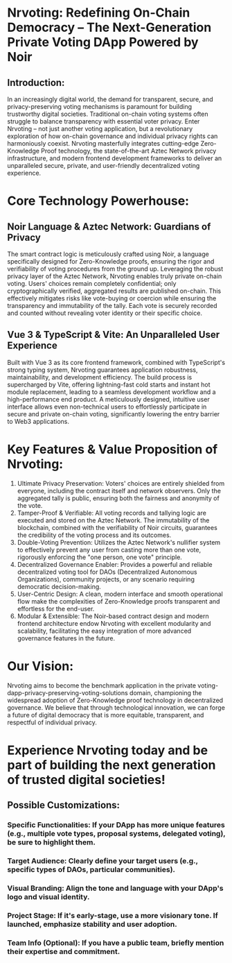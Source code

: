 
# Nrvoting: Redefining On-Chain Democracy – The Next-Generation Private Voting DApp Powered by Noir
## Introduction:
In an increasingly digital world, the demand for transparent, secure, and privacy-preserving voting mechanisms is paramount for building trustworthy digital societies. Traditional on-chain voting systems often struggle to balance transparency with essential voter privacy. Enter Nrvoting – not just another voting application, but a revolutionary exploration of how on-chain governance and individual privacy rights can harmoniously coexist.
Nrvoting masterfully integrates cutting-edge Zero-Knowledge Proof technology, the state-of-the-art Aztec Network privacy infrastructure, and modern frontend development frameworks to deliver an unparalleled secure, private, and user-friendly decentralized voting experience.

# Core Technology Powerhouse:
## Noir Language & Aztec Network: Guardians of Privacy
The smart contract logic is meticulously crafted using Noir, a language specifically designed for Zero-Knowledge proofs, ensuring the rigor and verifiability of voting procedures from the ground up.
Leveraging the robust privacy layer of the Aztec Network, Nrvoting enables truly private on-chain voting. Users' choices remain completely confidential; only cryptographically verified, aggregated results are published on-chain. This effectively mitigates risks like vote-buying or coercion while ensuring the transparency and immutability of the tally. Each vote is securely recorded and counted without revealing voter identity or their specific choice.
## Vue 3 & TypeScript & Vite: An Unparalleled User Experience
Built with Vue 3 as its core frontend framework, combined with TypeScript's strong typing system, Nrvoting guarantees application robustness, maintainability, and development efficiency.
The build process is supercharged by Vite, offering lightning-fast cold starts and instant hot module replacement, leading to a seamless development workflow and a high-performance end product.
A meticulously designed, intuitive user interface allows even non-technical users to effortlessly participate in secure and private on-chain voting, significantly lowering the entry barrier to Web3 applications.
# Key Features & Value Proposition of Nrvoting:
1. Ultimate Privacy Preservation: Voters' choices are entirely shielded from everyone, including the contract itself and network observers. Only the aggregated tally is public, ensuring both the fairness and anonymity of the vote.
2. Tamper-Proof & Verifiable: All voting records and tallying logic are executed and stored on the Aztec Network. The immutability of the blockchain, combined with the verifiability of Noir circuits, guarantees the credibility of the voting process and its outcomes.
3. Double-Voting Prevention: Utilizes the Aztec Network's nullifier system to effectively prevent any user from casting more than one vote, rigorously enforcing the "one person, one vote" principle.
4. Decentralized Governance Enabler: Provides a powerful and reliable decentralized voting tool for DAOs (Decentralized Autonomous Organizations), community projects, or any scenario requiring democratic decision-making.
5. User-Centric Design: A clean, modern interface and smooth operational flow make the complexities of Zero-Knowledge proofs transparent and effortless for the end-user.
6. Modular & Extensible: The Noir-based contract design and modern frontend architecture endow Nrvoting with excellent modularity and scalability, facilitating the easy integration of more advanced governance features in the future.
# Our Vision:
Nrvoting aims to become the benchmark application in the private voting-dapp-privacy-preserving-voting-solutions domain, championing the widespread adoption of Zero-Knowledge proof technology in decentralized governance. We believe that through technological innovation, we can forge a future of digital democracy that is more equitable, transparent, and respectful of individual privacy.
# Experience Nrvoting today and be part of building the next generation of trusted digital societies!
## Possible Customizations:
### Specific Functionalities: If your DApp has more unique features (e.g., multiple vote types, proposal systems, delegated voting), be sure to highlight them.
### Target Audience: Clearly define your target users (e.g., specific types of DAOs, particular communities).
### Visual Branding: Align the tone and language with your DApp's logo and visual identity.
### Project Stage: If it's early-stage, use a more visionary tone. If launched, emphasize stability and user adoption.
### Team Info (Optional): If you have a public team, briefly mention their expertise and commitment.
